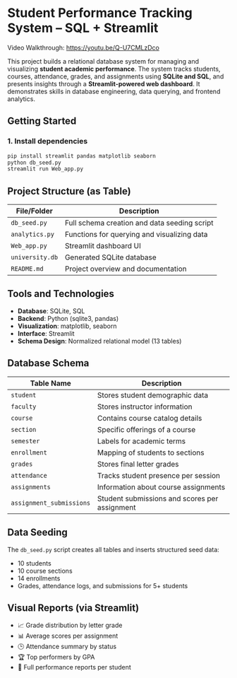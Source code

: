 # Student Performance Tracking System – SQL + Streamlit

Video Walkthrough: https://youtu.be/Q-U7CMLzDco 

This project builds a relational database system for managing and visualizing **student academic performance**. The system tracks students, courses, attendance, grades, and assignments using **SQLite and SQL**, and presents insights through a **Streamlit-powered web dashboard**. It demonstrates skills in database engineering, data querying, and frontend analytics.

## Getting Started

### 1. Install dependencies
```bash
pip install streamlit pandas matplotlib seaborn
python db_seed.py
streamlit run Web_app.py
```

##  Project Structure (as Table)

| File/Folder           | Description                                      |
|-----------------------|--------------------------------------------------|
| `db_seed.py`          | Full schema creation and data seeding script     |
| `analytics.py`        | Functions for querying and visualizing data      |
| `Web_app.py`          | Streamlit dashboard UI                           |
| `university.db`       | Generated SQLite database                        |
| `README.md`           | Project overview and documentation               |



## Tools and Technologies

- **Database**: SQLite, SQL
- **Backend**: Python (sqlite3, pandas)
- **Visualization**: matplotlib, seaborn
- **Interface**: Streamlit
- **Schema Design**: Normalized relational model (13 tables)


## Database Schema

| Table Name              | Description                                 |
|-------------------------|---------------------------------------------|
| `student`               | Stores student demographic data             |
| `faculty`               | Stores instructor information               |
| `course`                | Contains course catalog details             |
| `section`               | Specific offerings of a course              |
| `semester`              | Labels for academic terms                   |
| `enrollment`            | Mapping of students to sections             |
| `grades`                | Stores final letter grades                  |
| `attendance`            | Tracks student presence per session         |
| `assignments`           | Information about course assignments        |
| `assignment_submissions`| Student submissions and scores per assignment |


## Data Seeding

The `db_seed.py` script creates all tables and inserts structured seed data:
- 10 students
- 10 course sections
- 14 enrollments
- Grades, attendance logs, and submissions for 5+ students


## Visual Reports (via Streamlit)

- 📈 Grade distribution by letter grade
- 📊 Average scores per assignment
- 🕒 Attendance summary by status
- 🏆 Top performers by GPA
- 📘 Full performance reports per student





